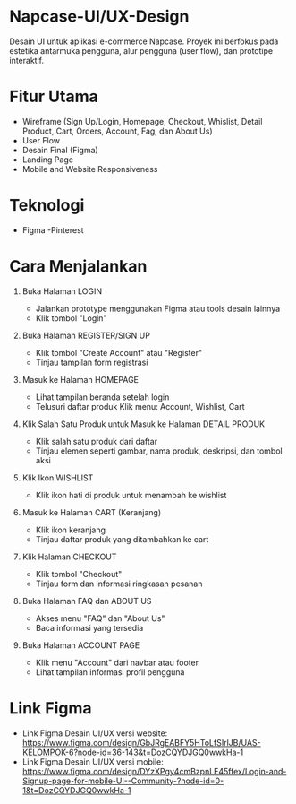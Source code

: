 # Napcase-UI/UX-Design
Desain UI untuk aplikasi e-commerce Napcase. Proyek ini berfokus pada estetika antarmuka pengguna, alur pengguna (user flow), dan prototipe interaktif.

# Fitur Utama
- Wireframe (Sign Up/Login, Homepage, Checkout, Whislist, Detail Product, Cart, Orders, Account, Fag, dan About Us)
- User Flow
- Desain Final (Figma)
- Landing Page
- Mobile and Website Responsiveness

# Teknologi 
- Figma
-Pinterest

# Cara Menjalankan
1. Buka Halaman LOGIN
   - Jalankan prototype menggunakan Figma atau tools desain lainnya
   - Klik tombol "Login"

2. Buka Halaman REGISTER/SIGN UP
   - Klik tombol "Create Account" atau "Register"
   - Tinjau tampilan form registrasi

3. Masuk ke Halaman HOMEPAGE
   - Lihat tampilan beranda setelah login
   - Telusuri daftar produk
     Klik menu: Account, Wishlist, Cart

4. Klik Salah Satu Produk untuk Masuk ke Halaman DETAIL PRODUK
   - Klik salah satu produk dari daftar
   - Tinjau elemen seperti gambar, nama produk, deskripsi, dan tombol aksi

5. Klik Ikon WISHLIST
   - Klik ikon hati di produk untuk menambah ke wishlist

6. Masuk ke Halaman CART (Keranjang)
   - Klik ikon keranjang
   - Tinjau daftar produk yang ditambahkan ke cart

7. Klik Halaman CHECKOUT
   - Klik tombol "Checkout"
   - Tinjau form dan informasi ringkasan pesanan

8. Buka Halaman FAQ dan ABOUT US
   - Akses menu "FAQ" dan "About Us"
   - Baca informasi yang tersedia

9. Buka Halaman ACCOUNT PAGE
   - Klik menu "Account" dari navbar atau footer
   - Lihat tampilan informasi profil pengguna

# Link Figma 
  - Link Figma Desain UI/UX versi website: https://www.figma.com/design/GbJRgEABFY5HToLfSIrlJB/UAS-KELOMPOK-6?node-id=36-143&t=DozCQYDJGQ0wwkHa-1
  - Link Figma Desain UI/UX versi mobile: https://www.figma.com/design/DYzXPgy4cmBzpnLE45ffex/Login-and-Signup-page-for-mobile-UI--Community-?node-id=0-1&t=DozCQYDJGQ0wwkHa-1
  
